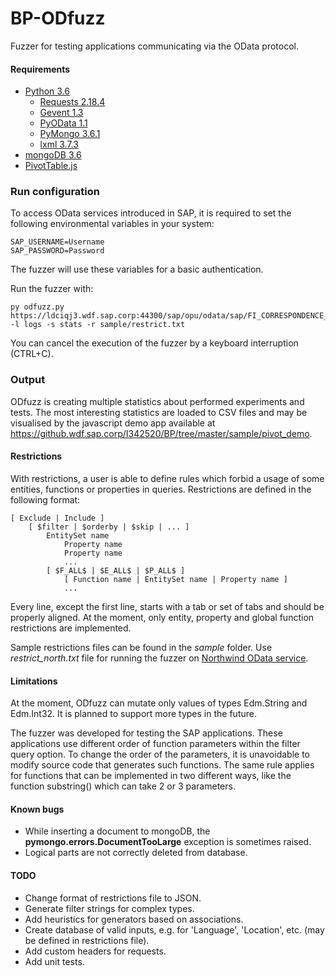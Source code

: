 # BP-ODfuzz
Fuzzer for testing applications communicating via the OData protocol.

#### Requirements
- [Python 3.6](https://www.python.org/downloads/)
  - [Requests 2.18.4](http://docs.python-requests.org/en/master/)
  - [Gevent 1.3](http://www.gevent.org/)
  - [PyOData 1.1](https://github.wdf.sap.corp/FXUBRQ-QE/PyOData)
  - [PyMongo 3.6.1](https://api.mongodb.com/python/3.6.1/)
  - [lxml 3.7.3](https://github.com/lxml/lxml)
- [mongoDB 3.6](https://www.mongodb.com/)
- [PivotTable.js](https://pivottable.js.org/examples/)

### Run configuration
To access OData services introduced in SAP, it is required to set the following environmental variables in your system:
```
SAP_USERNAME=Username
SAP_PASSWORD=Password
```
The fuzzer will use these variables for a basic authentication.

Run the fuzzer with:
```
py odfuzz.py https://ldciqj3.wdf.sap.corp:44300/sap/opu/odata/sap/FI_CORRESPONDENCE_V2_SRV -l logs -s stats -r sample/restrict.txt
```

You can cancel the execution of the fuzzer by a keyboard interruption (CTRL+C).

### Output
ODfuzz is creating multiple statistics about performed experiments and tests. The most interesting statistics are loaded to CSV files and may be visualised by the javascript demo app available at <https://github.wdf.sap.corp/I342520/BP/tree/master/sample/pivot_demo>.

#### Restrictions
With restrictions, a user is able to define rules which forbid a usage of some entities, functions or properties in queries. Restrictions are defined in the following format:
```
[ Exclude | Include ]
    [ $filter | $orderby | $skip | ... ]
        EntitySet name
            Property name
            Property name
            ...
        [ $F_ALL$ | $E_ALL$ | $P_ALL$ ]
            [ Function name | EntitySet name | Property name ]
            ...
```
Every line, except the first line, starts with a tab or set of tabs and should be properly aligned. At the moment, only entity, property and global function restrictions are implemented.

Sample restrictions files can be found in the *sample* folder. Use *restrict_north.txt* file for running the fuzzer on [Northwind OData service](http://services.odata.org/V2/Northwind/Northwind.svc/).

#### Limitations
At the moment, ODfuzz can mutate only values of types Edm.String and Edm.Int32. It is planned to support more types in the future.

The fuzzer was developed for testing the SAP applications. These applications use different order of function parameters within the filter query option. To change the order of the parameters, it is unavoidable to modify source code that generates such functions. The same rule applies for functions that can be implemented in two different ways, like the function substring() which can take 2 or 3 parameters.

#### Known bugs
- While inserting a document to mongoDB, the **pymongo.errors.DocumentTooLarge** exception is sometimes raised.
- Logical parts are not correctly deleted from database.


#### TODO
- Change format of restrictions file to JSON.
- Generate filter strings for complex types.
- Add heuristics for generators based on associations.
- Create  database of valid inputs, e.g. for 'Language', 'Location', etc. (may be defined in restrictions file).
- Add custom headers for requests.
- Add unit tests.
